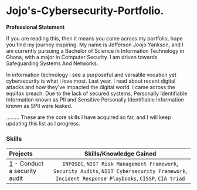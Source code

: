   # Jojo's-Cybersecurity-Portfolio.
**Professional Statement**

If you are reading this, then it means you came across my portfolio, hope you find my journey inspiring. 
My name is Jefferson Joojo Yankson, and I am currently pursuing a Bachelor of Science in Information Technology in Ghana, with a major in Computer Security.
I am driven towards Safeguarding Systems And Networks.

In information technology i see a purposeful and versatile vocation yet cybersecurity is what i love most. Last year, I read about recent digital attacks and how they've impacted 
the digital world. I came across the equifax breach. Due to the lack of secured systems, Personally Identifiable Information known as PII and Sensitive Personally Identifiable Information known as SPII were leaked. 

.........
These are the core skills I have acquired so far, and I will keep updating this list as I progress.

### Skills  
| Projects | Skills/Knowledge Gained | 
| :--- |:---:|
| [1](https://github.com/jj-yankson/Jojo-s-Cybersecurity-Portfolio/tree/main) - Conduct a security audit | `INFOSEC`, `NIST Risk Management Framework`, `Security Audits`, `NIST Cybersecurity Framework`, `Incident Response Playbooks`, `CISSP`, `CIA triad` |
